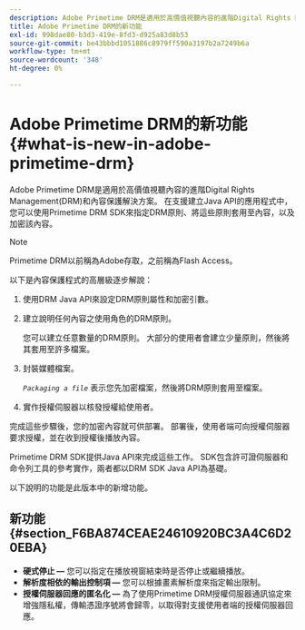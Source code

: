 ```yaml
---
description: Adobe Primetime DRM是適用於高價值視聽內容的進階Digital Rights Management(DRM)和內容保護解決方案。 在支援建立Java API的應用程式中，您可以使用Primetime DRM SDK來指定DRM原則、將這些原則套用至內容，以及加密該內容。
title: Adobe Primetime DRM的新功能
exl-id: 998dae80-b3d3-419e-8fd3-d925a83d8b53
source-git-commit: be43bbbd1051886c8979ff590a3197b2a7249b6a
workflow-type: tm+mt
source-wordcount: '348'
ht-degree: 0%

---
```


# Adobe Primetime DRM的新功能{#what-is-new-in-adobe-primetime-drm}

Adobe Primetime DRM是適用於高價值視聽內容的進階Digital Rights Management(DRM)和內容保護解決方案。 在支援建立Java API的應用程式中，您可以使用Primetime DRM SDK來指定DRM原則、將這些原則套用至內容，以及加密該內容。

>[!NOTE]
>
>Primetime DRM以前稱為Adobe存取，之前稱為Flash Access。

以下是內容保護程式的高層級逐步解說：

1. 使用DRM Java API來設定DRM原則屬性和加密引數。
1. 建立說明任何內容之使用角色的DRM原則。

   您可以建立任意數量的DRM原則。 大部分的使用者會建立少量原則，然後將其套用至許多檔案。
1. 封裝媒體檔案。

   *`Packaging a file`* 表示您先加密檔案，然後將DRM原則套用至檔案。
1. 實作授權伺服器以核發授權給使用者。

完成這些步驟後，您的加密內容就可供部署。 部署後，使用者端可向授權伺服器要求授權，並在收到授權後播放內容。

Primetime DRM SDK提供Java API來完成這些工作。 SDK包含許可證伺服器和命令列工具的參考實作，兩者都以DRM SDK Java API為基礎。

以下說明的功能是此版本中的新增功能。

## 新功能 {#section_F6BA874CEAE24610920BC3A4C6D20EBA}

* **硬式停止 —** 您可以指定在播放視窗結束時是否停止或繼續播放。
* **解析度相依的輸出控制項 —** 您可以根據畫素解析度來指定輸出限制。
* **授權伺服器回應的匿名化 —** 為了使用Primetime DRM授權伺服器通訊協定來增強隱私權，傳輸憑證序號將會歸零，以取得對支援使用者端的授權伺服器回應。
